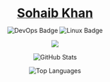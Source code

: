 <p align="center">
  <a href="https://github.com/sohaib1khan">
    <strong><span style="font-size: 2em;">Sohaib Khan</span></strong>
  </a>
</p>

<!-- Remove the name excerpt and add the following below the current intro -->
<p align="center">
  <img src="https://img.shields.io/badge/DevOps-Engineer-blue" alt="DevOps Badge" />
  <img src="https://img.shields.io/badge/Linux-Administrator-yellow" alt="Linux Badge" />
</p>

<p align="center">
  <a href="https://github.com/sohaib1khan">
    <img src="https://readme-typing-svg.demolab.com/?lines=DevOps%20·%20Linux%20System%20Administrator%20·%20Technical%20Support;Kubernetes%20%7C%20Docker%20%7C%20Terraform%20%7C%20Ansible;Home%20Lab%20Explorer%20%7C%20Cloud%20Automation;Always%20learning%20new%20things&font=Fira%20Code&center=true&width=700&height=60&color=ff9900&vCenter=true&pause=1000&size=22" />
  </a>
</p>


<p align="center">
  <img src="https://github-readme-stats.vercel.app/api?username=sohaib1khan&show_icons=true&theme=tokyonight" alt="GitHub Stats" />
</p>

<p align="center">
  <img src="https://github-readme-stats.vercel.app/api/top-langs/?username=sohaib1khan&layout=compact&theme=tokyonight" alt="Top Languages" />
</p>


<!--
**sohaib1khan/sohaib1khan** is a ✨ _special_ ✨ repository because its `README.md` (this file) appears on your GitHub profile.

Here are some ideas to get you started:

- 🔭 I’m currently working on ...
- 🌱 I’m currently learning ...
- 👯 I’m looking to collaborate on ...
- 🤔 I’m looking for help with ...
- 💬 Ask me about ...
- 📫 How to reach me: ...
- 😄 Pronouns: ...
- ⚡ Fun fact: ...
-->
